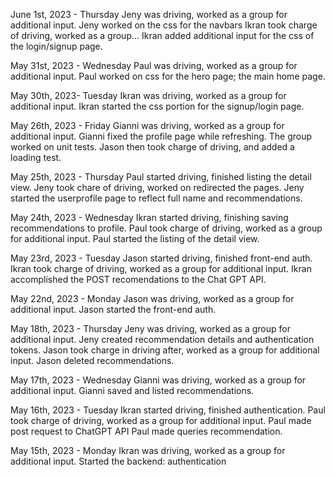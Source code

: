 June 1st, 2023 - Thursday
Jeny was driving, worked as a group for additional input.
Jeny worked on the css for the navbars
Ikran took charge of driving, worked as a group...
Ikran added additional input for the css of the login/signup page.

May 31st, 2023 - Wednesday
Paul was driving, worked as a group for additional input.
Paul worked on css for the hero page; the main home page.

May 30th, 2023- Tuesday
Ikran was driving, worked as a group for additional input.
Ikran started the css portion for the signup/login page.

May 26th, 2023 - Friday
Gianni was driving, worked as a group for additional input.
Gianni fixed the profile page while refreshing.
The group worked on unit tests.
Jason then took charge of driving, and added a loading test.

May 25th, 2023 - Thursday
Paul started driving, finished listing the detail view.
Jeny took chare of driving, worked on redirected the pages.
Jeny started the userprofile page to reflect full name and recommendations.

May 24th, 2023 - Wednesday
Ikran started driving, finishing saving recommendations to profile.
Paul took charge of driving, worked as a group for additional input.
Paul started the listing of the detail view.

May 23rd, 2023 - Tuesday
Jason started driving, finished front-end auth.
Ikran took charge of driving, worked as a group for additional input.
Ikran accomplished the POST recomendations to the Chat GPT API.

May 22nd, 2023 - Monday
Jason was driving, worked as a group for additional input.
Jason started the front-end auth.

May 18th, 2023 - Thursday
Jeny was driving, worked as a group for additional input.
Jeny created recommendation details and authentication tokens.
Jason took charge in driving after, worked as a group for additional input.
Jason deleted recommendations.

May 17th, 2023 - Wednesday
Gianni was driving, worked as a group for additional input.
Gianni saved and listed recommendations.

May 16th, 2023 - Tuesday
Ikran started driving, finished authentication.
Paul took charge of driving, worked as a group for additional input.
Paul made post request to ChatGPT API
Paul made queries recommendation.

May 15th, 2023 - Monday
Ikran was driving, worked as a group for additional input.
Started the backend: authentication
